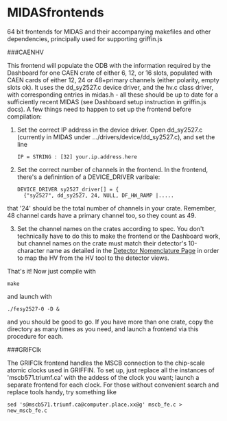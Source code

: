 MIDASfrontends
==============

64 bit frontends for MIDAS and their accompanying makefiles and other dependencies, principally used for supporting griffin.js

###CAENHV

This frontend will populate the ODB with the information required by the Dashboard for one CAEN crate of either 6, 12, or 16 slots, populated with CAEN cards of either 12, 24 or 48+primary channels (either polarity, empty slots ok).  It uses the dd_sy2527.c device driver, and the hv.c class driver, with corresponding entries in midas.h - all these should be up to date for a sufficiently recent MIDAS (see Dashboard setup instruction in griffin.js docs).  A few things need to happen to set up the frontend before compilation:

1.  Set the correct IP address in the device driver.  Open dd_sy2527.c (currently in MIDAS under .../drivers/device/dd_sy2527.c), and set the line
    
        IP = STRING : [32] your.ip.address.here

2.  Set the correct number of channels in the frontend.  In the frontend, there's a definintion of a DEVICE_DRIVER varibale:

        DEVICE_DRIVER sy2527_driver[] = {
          {"sy2527", dd_sy2527, 24, NULL, DF_HW_RAMP |.....
          
that '24' should be the total number of channels in your crate.  Remember, 48 channel cards have a primary channel too, so they count as 49.

3.  Set the channel names on the crates according to spec.  You don't technically have to do this to make the frontend or the Dashboard work, but channel names on the crate must match their detector's 10-character name as detailed in the [Detector Nomenclature Page](https://www.triumf.info/wiki/tigwiki/index.php/Detector_Nomenclature) in order to map the HV from the HV tool to the detector views.  

That's it!  Now just compile with

    make
    
and launch with

    ./fesy2527-0 -D &
    
and you should be good to go.  If you have more than one crate, copy the directory as many times as you need, and launch a frontend via this procedure for each.


###GRIFClk

The GRIFClk frontend handles the MSCB connection to the chip-scale atomic clocks used in GRIFFIN.  To set up, just replace all the instances of 'mscb571.triumf.ca' with the addess of the clock you want; launch a separate frontend for each clock.  For those without convenient search and replace tools handy, try something like

    sed 's@mscb571.triumf.ca@computer.place.xx@g' mscb_fe.c > new_mscb_fe.c
